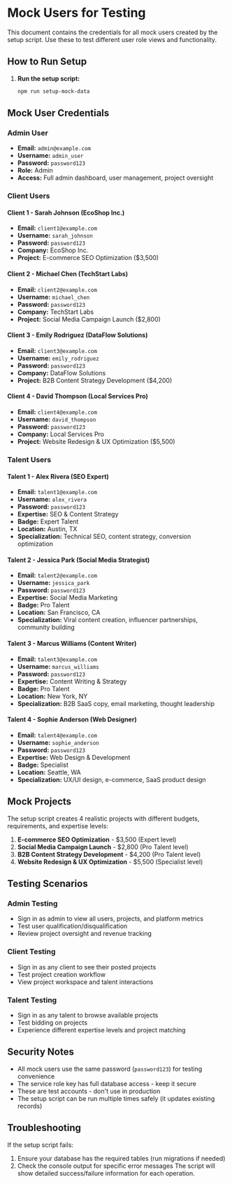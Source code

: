 # Mock Users for Testing

This document contains the credentials for all mock users created by the setup script. Use these to test different user role views and functionality.

## How to Run Setup

1. **Run the setup script:**
   ```bash
   npm run setup-mock-data
   ```

## Mock User Credentials

### Admin User
- **Email:** `admin@example.com`
- **Username:** `admin_user`
- **Password:** `password123`
- **Role:** Admin
- **Access:** Full admin dashboard, user management, project oversight

### Client Users

#### Client 1 - Sarah Johnson (EcoShop Inc.)
- **Email:** `client1@example.com`
- **Username:** `sarah_johnson`
- **Password:** `password123`
- **Company:** EcoShop Inc.
- **Project:** E-commerce SEO Optimization ($3,500)

#### Client 2 - Michael Chen (TechStart Labs)
- **Email:** `client2@example.com`
- **Username:** `michael_chen`
- **Password:** `password123`
- **Company:** TechStart Labs
- **Project:** Social Media Campaign Launch ($2,800)

#### Client 3 - Emily Rodriguez (DataFlow Solutions)
- **Email:** `client3@example.com`
- **Username:** `emily_rodriguez`
- **Password:** `password123`
- **Company:** DataFlow Solutions
- **Project:** B2B Content Strategy Development ($4,200)

#### Client 4 - David Thompson (Local Services Pro)
- **Email:** `client4@example.com`
- **Username:** `david_thompson`
- **Password:** `password123`
- **Company:** Local Services Pro
- **Project:** Website Redesign & UX Optimization ($5,500)

### Talent Users

#### Talent 1 - Alex Rivera (SEO Expert)
- **Email:** `talent1@example.com`
- **Username:** `alex_rivera`
- **Password:** `password123`
- **Expertise:** SEO & Content Strategy
- **Badge:** Expert Talent
- **Location:** Austin, TX
- **Specialization:** Technical SEO, content strategy, conversion optimization

#### Talent 2 - Jessica Park (Social Media Strategist)
- **Email:** `talent2@example.com`
- **Username:** `jessica_park`
- **Password:** `password123`
- **Expertise:** Social Media Marketing
- **Badge:** Pro Talent
- **Location:** San Francisco, CA
- **Specialization:** Viral content creation, influencer partnerships, community building

#### Talent 3 - Marcus Williams (Content Writer)
- **Email:** `talent3@example.com`
- **Username:** `marcus_williams`
- **Password:** `password123`
- **Expertise:** Content Writing & Strategy
- **Badge:** Pro Talent
- **Location:** New York, NY
- **Specialization:** B2B SaaS copy, email marketing, thought leadership

#### Talent 4 - Sophie Anderson (Web Designer)
- **Email:** `talent4@example.com`
- **Username:** `sophie_anderson`
- **Password:** `password123`
- **Expertise:** Web Design & Development
- **Badge:** Specialist
- **Location:** Seattle, WA
- **Specialization:** UX/UI design, e-commerce, SaaS product design

## Mock Projects

The setup script creates 4 realistic projects with different budgets, requirements, and expertise levels:

1. **E-commerce SEO Optimization** - $3,500 (Expert level)
2. **Social Media Campaign Launch** - $2,800 (Pro Talent level)
3. **B2B Content Strategy Development** - $4,200 (Pro Talent level)
4. **Website Redesign & UX Optimization** - $5,500 (Specialist level)

## Testing Scenarios

### Admin Testing
- Sign in as admin to view all users, projects, and platform metrics
- Test user qualification/disqualification
- Review project oversight and revenue tracking

### Client Testing
- Sign in as any client to see their posted projects
- Test project creation workflow
- View project workspace and talent interactions

### Talent Testing
- Sign in as any talent to browse available projects
- Test bidding on projects
- Experience different expertise levels and project matching

## Security Notes

- All mock users use the same password (`password123`) for testing convenience
- The service role key has full database access - keep it secure
- These are test accounts - don't use in production
- The setup script can be run multiple times safely (it updates existing records)

## Troubleshooting

If the setup script fails:
1. Ensure your database has the required tables (run migrations if needed)
2. Check the console output for specific error messages
The script will show detailed success/failure information for each operation.